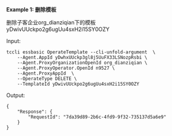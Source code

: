 **Example 1: 删除模板**

删除子客企业org_dianziqian下的模板yDwivUUckpo2g6ugUu4sxH2i15SY0OZY

Input: 

```
tccli essbasic OperateTemplate --cli-unfold-argument  \
    --Agent.AppId yDwhxUUckp3gl8j5UuFX33LSNozpRsbi \
    --Agent.ProxyOrganizationOpenId org_dianziqian \
    --Agent.ProxyOperator.OpenId n9527 \
    --Agent.ProxyAppId  \
    --OperateType DELETE \
    --TemplateId yDwivUUckpo2g6ugUu4sxH2i15SY0OZY
```

Output: 
```
{
    "Response": {
        "RequestId": "7da39d89-2b6c-4fd9-9f32-735137d5a6e9"
    }
}
```

